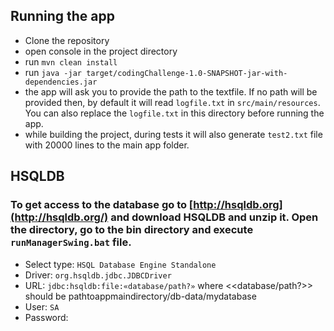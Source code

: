 ## Running the app

* Clone the repository
* open console in the project directory
* run `mvn clean install`
* run `java -jar target/codingChallenge-1.0-SNAPSHOT-jar-with-dependencies.jar`
* the app will ask you to provide the path to the textfile. If no path will be provided then, by default it will
  read `logfile.txt` in `src/main/resources`. You can also replace the `logfile.txt` in this directory before running
  the app.
* while building the project, during tests it will also generate `test2.txt` file with 20000 lines to the main app
  folder.

## HSQLDB

### To get access to the database go to [http://hsqldb.org](http://hsqldb.org/) and download HSQLDB and unzip it. Open the directory, go to the bin directory and execute `runManagerSwing.bat` file.

- Select type: `HSQL Database Engine Standalone`
- Driver: `org.hsqldb.jdbc.JDBCDriver`
- URL: `jdbc:hsqldb:file:«database/path?»` where <<database/path?>> should be pathtoappmaindirectory/db-data/mydatabase
- User: `SA`
- Password: 

